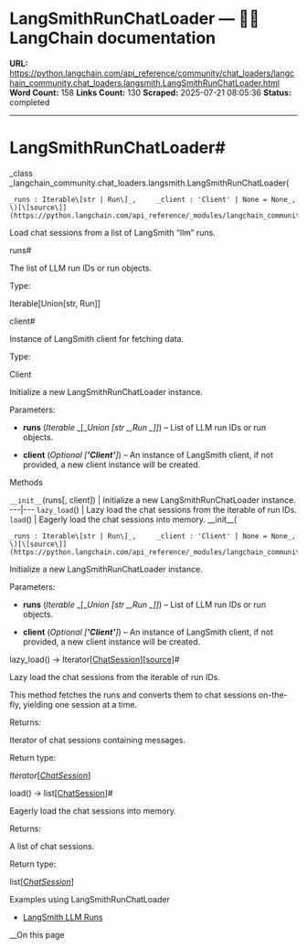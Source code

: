 # LangSmithRunChatLoader — 🦜🔗 LangChain  documentation

**URL:** https://python.langchain.com/api_reference/community/chat_loaders/langchain_community.chat_loaders.langsmith.LangSmithRunChatLoader.html
**Word Count:** 158
**Links Count:** 130
**Scraped:** 2025-07-21 08:05:36
**Status:** completed

---

# LangSmithRunChatLoader\#

_class _langchain\_community.chat\_loaders.langsmith.LangSmithRunChatLoader\(

    _runs : Iterable\[str | Run\]_,     _client : 'Client' | None = None_, \)[\[source\]](https://python.langchain.com/api_reference/_modules/langchain_community/chat_loaders/langsmith.html#LangSmithRunChatLoader)\#     

Load chat sessions from a list of LangSmith “llm” runs.

runs\#     

The list of LLM run IDs or run objects.

Type:     

Iterable\[Union\[str, Run\]\]

client\#     

Instance of LangSmith client for fetching data.

Type:     

Client

Initialize a new LangSmithRunChatLoader instance.

Parameters:     

  * **runs** \(_Iterable_ _\[__Union_ _\[__str_ _,__Run_ _\]__\]_\) – List of LLM run IDs or run objects.

  * **client** \(_Optional_ _\[__'Client'__\]_\) – An instance of LangSmith client, if not provided, a new client instance will be created.

Methods

`__init__`\(runs\[, client\]\) | Initialize a new LangSmithRunChatLoader instance.   ---|---   `lazy_load`\(\) | Lazy load the chat sessions from the iterable of run IDs.   `load`\(\) | Eagerly load the chat sessions into memory.      \_\_init\_\_\(

    _runs : Iterable\[str | Run\]_,     _client : 'Client' | None = None_, \)[\[source\]](https://python.langchain.com/api_reference/_modules/langchain_community/chat_loaders/langsmith.html#LangSmithRunChatLoader.__init__)\#     

Initialize a new LangSmithRunChatLoader instance.

Parameters:     

  * **runs** \(_Iterable_ _\[__Union_ _\[__str_ _,__Run_ _\]__\]_\) – List of LLM run IDs or run objects.

  * **client** \(_Optional_ _\[__'Client'__\]_\) – An instance of LangSmith client, if not provided, a new client instance will be created.

lazy\_load\(\) → Iterator\[[ChatSession](https://python.langchain.com/api_reference/core/chat_sessions/langchain_core.chat_sessions.ChatSession.html#langchain_core.chat_sessions.ChatSession "langchain_core.chat_sessions.ChatSession")\][\[source\]](https://python.langchain.com/api_reference/_modules/langchain_community/chat_loaders/langsmith.html#LangSmithRunChatLoader.lazy_load)\#     

Lazy load the chat sessions from the iterable of run IDs.

This method fetches the runs and converts them to chat sessions on-the-fly, yielding one session at a time.

Returns:     

Iterator of chat sessions containing messages.

Return type:     

_Iterator_\[[_ChatSession_](https://python.langchain.com/api_reference/core/chat_sessions/langchain_core.chat_sessions.ChatSession.html#langchain_core.chat_sessions.ChatSession "langchain_core.chat_sessions.ChatSession")\]

load\(\) → list\[[ChatSession](https://python.langchain.com/api_reference/core/chat_sessions/langchain_core.chat_sessions.ChatSession.html#langchain_core.chat_sessions.ChatSession "langchain_core.chat_sessions.ChatSession")\]\#     

Eagerly load the chat sessions into memory.

Returns:     

A list of chat sessions.

Return type:     

list\[[_ChatSession_](https://python.langchain.com/api_reference/core/chat_sessions/langchain_core.chat_sessions.ChatSession.html#langchain_core.chat_sessions.ChatSession "langchain_core.chat_sessions.ChatSession")\]

Examples using LangSmithRunChatLoader

  * [LangSmith LLM Runs](https://python.langchain.com/docs/integrations/chat_loaders/langsmith_llm_runs/)

__On this page